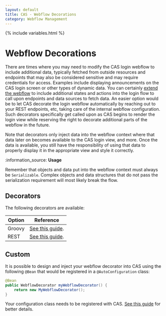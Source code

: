 ```yaml
---
layout: default
title: CAS - Webflow Decorations
category: Webflow Management
---
```


{% include variables.html %}

# Webflow Decorations

There are times where you may need to modify the CAS login webflow to include 
additional data, typically fetched from outside resources and endpoints that may 
also be considered sensitive and may require credentials for access. Examples 
include displaying announcements on the CAS login screen or other types of 
dynamic data. You can certainly [extend the webflow](Webflow-Customization-Extensions.html) 
to include additional states and actions into the login flow to call upon endpoints 
and data sources to fetch data. An easier option would be to let CAS decorate the 
login webflow automatically by reaching out to your REST endpoints, etc, taking 
care of the internal webflow configuration. Such decorators specifically get 
called upon as CAS begins to render the login view while reserving the right to
decorate additional parts of the webflow in the future.

Note that decorators only inject data into the webflow context where that data 
later on becomes available to the CAS login view, and more. Once the data is 
available, you still have the responsibility of using that data to properly 
display it in the appropriate view and style it correctly.

<div class="alert alert-info">:information_source: <strong>Usage</strong><p>
Remember that objects and data put into the webflow context must always be <code>Serializable</code>. Complex
objects and data structures that do not pass the serialization requirement will most likely break the flow.</p></div>

## Decorators

The following decorators are available:

| Option | Reference                                                       |
|--------|-----------------------------------------------------------------|
| Groovy | [See this guide](Webflow-Customization-Decorators-Groovy.html). |
| REST   | [See this guide](Webflow-Customization-Decorators-REST.html).   |

## Custom

It is possible to design and inject your webflow decorator into CAS using 
the following `@Bean` that would be registered in a `@AutoConfiguration` class:

```java
@Bean
public WebflowDecorator myWebflowDecorator() {
    return new MyWebflowDecorator();
}
```

Your configuration class needs to be registered
with CAS. [See this guide](../configuration/Configuration-Management-Extensions.html) for better details.
